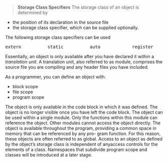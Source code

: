 >**Storage Class Specifiers**
The storage class of an object is determined by
- the position of its declaration in the source file
- the storage class specifier, which can be supplied optionally.

The following storage class specifiers can be used  
<pre>
extern          static          auto            register
</pre>

Essentially, an object is only available after you have declared it within a *translation unit*. A translation unit, also referred to as module, comprises the source file you are compiling and any header files you have included.

As a programmer, you can define an object with:  
* block scope  
* file scope  
* program scope  

The object is only available in the code block in which it was
defined. The object is no longer visible once you have left
the code block.
The object can be used within a single module. Only the
functions within this module can reference the object. Other
modules cannot access the object directly.
The object is available throughout the program, providing a
common space in memory that can be referenced by any pro-
gram function. For this reason, these objects are often
referred to as global.
Access to an object as defined by the object’s storage class is independent of anyaccess controls for the elements of a class. Namespaces that subdivide program scope and
classes will be introduced at a later stage.  

